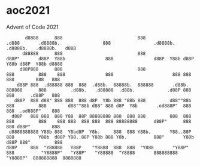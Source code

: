 # aoc2021
Advent of Code 2021


           d8888      888                            888                   .d888       .d8888b.                888                .d8888b.   .d8888b.   .d8888b.   d888   
          d88888      888                            888                  d88P"       d88P  Y88b               888               d88P  Y88b d88P  Y88b d88P  Y88b d8888   
         d88P888      888                            888                  888         888    888               888                      888 888    888        888   888   
        d88P 888  .d88888 888  888  .d88b.  88888b.  888888       .d88b.  888888      888         .d88b.   .d88888  .d88b.            .d88P 888    888      .d88P   888   
       d88P  888 d88" 888 888  888 d8P  Y8b 888 "88b 888         d88""88b 888         888        d88""88b d88" 888 d8P  Y8b       .od888P"  888    888  .od888P"    888   
      d88P   888 888  888 Y88  88P 88888888 888  888 888         888  888 888         888    888 888  888 888  888 88888888      d88P"      888    888 d88P"        888   
     d8888888888 Y88b 888  Y8bd8P  Y8b.     888  888 Y88b.       Y88..88P 888         Y88b  d88P Y88..88P Y88b 888 Y8b.          888"       Y88b  d88P 888"         888   
    d88P     888  "Y88888   Y88P    "Y8888  888  888  "Y888       "Y88P"  888          "Y8888P"   "Y88P"   "Y88888  "Y8888       888888888   "Y8888P"  888888888  8888888 
                                                                                                                                                                          
                                                                                                                                                                          
                                                                                                                                                                          
